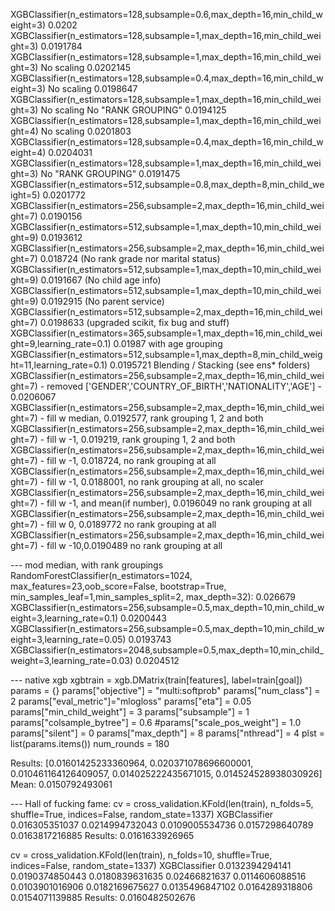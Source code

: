 XGBClassifier(n_estimators=128,subsample=0.6,max_depth=16,min_child_weight=3)  0.0202
XGBClassifier(n_estimators=128,subsample=1,max_depth=16,min_child_weight=3) 0.0191784
XGBClassifier(n_estimators=128,subsample=1,max_depth=16,min_child_weight=3) No scaling 0.0202145
XGBClassifier(n_estimators=128,subsample=0.4,max_depth=16,min_child_weight=3) No scaling 0.0198647
XGBClassifier(n_estimators=128,subsample=1,max_depth=16,min_child_weight=3) No scaling No "RANK GROUPING" 0.0194125
XGBClassifier(n_estimators=128,subsample=1,max_depth=16,min_child_weight=4) No scaling 0.0201803
XGBClassifier(n_estimators=128,subsample=0.4,max_depth=16,min_child_weight=4) 0.0204031
XGBClassifier(n_estimators=128,subsample=1,max_depth=16,min_child_weight=3) No "RANK GROUPING" 0.0191475
XGBClassifier(n_estimators=512,subsample=0.8,max_depth=8,min_child_weight=5) 0.0201772
XGBClassifier(n_estimators=256,subsample=2,max_depth=16,min_child_weight=7) 0.0190156
XGBClassifier(n_estimators=512,subsample=1,max_depth=10,min_child_weight=9) 0.0193612
XGBClassifier(n_estimators=256,subsample=2,max_depth=16,min_child_weight=7) 0.018724 (No rank grade nor marital status)
XGBClassifier(n_estimators=512,subsample=1,max_depth=10,min_child_weight=9) 0.0191667 (No child age info)
XGBClassifier(n_estimators=512,subsample=1,max_depth=10,min_child_weight=9) 0.0192915 (No parent service)
XGBClassifier(n_estimators=512,subsample=2,max_depth=16,min_child_weight=7) 0.0198633 (upgraded scikit, fix bug and stuff)
XGBClassifier(n_estimators=365,subsample=1,max_depth=16,min_child_weight=9,learning_rate=0.1) 0.01987 with age grouping
XGBClassifier(n_estimators=512,subsample=1,max_depth=8,min_child_weight=11,learning_rate=0.1) 0.0195721
Blending / Stacking (see ens* folders)
XGBClassifier(n_estimators=256,subsample=2,max_depth=16,min_child_weight=7) - removed ['GENDER','COUNTRY_OF_BIRTH','NATIONALITY','AGE'] - 0.0206067
XGBClassifier(n_estimators=256,subsample=2,max_depth=16,min_child_weight=7) - fill w median, 0.0192577, rank grouping 1, 2 and both
XGBClassifier(n_estimators=256,subsample=2,max_depth=16,min_child_weight=7) - fill w -1, 0.019219, rank grouping 1, 2 and both
XGBClassifier(n_estimators=256,subsample=2,max_depth=16,min_child_weight=7) - fill w -1, 0.018724, no rank grouping at all
XGBClassifier(n_estimators=256,subsample=2,max_depth=16,min_child_weight=7) - fill w -1, 0.0188001, no rank grouping at all, no scaler
XGBClassifier(n_estimators=256,subsample=2,max_depth=16,min_child_weight=7) - fill w -1, and mean(if number), 0.0196049  no rank grouping at all
XGBClassifier(n_estimators=256,subsample=2,max_depth=16,min_child_weight=7) - fill w 0,  0.0189772 no rank grouping at all
XGBClassifier(n_estimators=256,subsample=2,max_depth=16,min_child_weight=7) - fill w -10,0.0190489 no rank grouping at all

--- mod median, with rank groupings
RandomForestClassifier(n_estimators=1024, max_features=23,oob_score=False, bootstrap=True, min_samples_leaf=1,min_samples_split=2, max_depth=32): 0.026679
XGBClassifier(n_estimators=256,subsample=0.5,max_depth=10,min_child_weight=3,learning_rate=0.1) 0.0200443
XGBClassifier(n_estimators=256,subsample=0.5,max_depth=10,min_child_weight=3,learning_rate=0.05) 0.0193743
XGBClassifier(n_estimators=2048,subsample=0.5,max_depth=10,min_child_weight=3,learning_rate=0.03) 0.0204512

--- native xgb
    xgbtrain = xgb.DMatrix(train[features], label=train[goal])
    params = {}
    params["objective"] = "multi:softprob"
    params["num_class"] = 2
    params["eval_metric"]="mlogloss"
    params["eta"] = 0.05
    params["min_child_weight"] = 3
    params["subsample"] = 1
    params["colsample_bytree"] = 0.6
    #params["scale_pos_weight"] = 1.0
    params["silent"] = 0
    params["max_depth"] = 8
    params["nthread"] = 4
    plst = list(params.items())
    num_rounds = 180

Results: [0.01601425233360964, 0.020371078696600001, 0.010461164126409057, 0.014025222435671015, 0.014524528938030926]
Mean: 0.0150792493061

--- Hall of fucking fame:
cv = cross_validation.KFold(len(train), n_folds=5, shuffle=True, indices=False, random_state=1337)
XGBClassifier
0.016305351037
0.0214994732043
0.0109005534736
0.0157298640789
0.0163817216885
Results: 0.0161633926965


cv = cross_validation.KFold(len(train), n_folds=10, shuffle=True, indices=False, random_state=1337)
XGBClassifier
0.0132394294141
0.0190374850443
0.0180839631635
0.02466821637
0.0114606088516
0.0103901016906
0.0182169675627
0.0135496847102
0.0164289318806
0.0154071139885
Results: 0.0160482502676